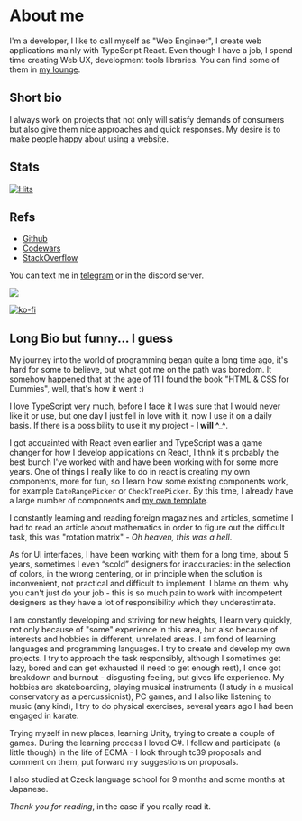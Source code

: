 # About me

I'm a developer, I like to call myself as "Web Engineer", I create web applications mainly with TypeScript React.
Even though I have a job, I spend time creating Web UX, development tools libraries. You can find some of them in [my lounge](https://github.com/FrameMuse-Lounge).

## Short bio

I always work on projects that not only will satisfy demands of consumers but also give them nice approaches and quick responses. My desire is to make people happy about using a website.

## Stats

[![Hits](https://hits.seeyoufarm.com/api/count/incr/badge.svg?url=https%3A%2F%2Fgithub.com%2FFrameMuse%2FFrameMuse&count_bg=%234D91D9&title_bg=%234D555C&icon=hey.svg&icon_color=%23E7E7E7&title=Daily+%2F+Total+views&edge_flat=false)](https://hits.seeyoufarm.com)

## Refs
-  [Github](https://github.com/FrameMuse)
-  [Codewars](https://www.codewars.com/users/FrameMuse)
-  [StackOverflow](https://stackoverflow.com/users/story/12468111)

You can text me in [telegram](https://t.me/FrameMuse) or in the discord server.

[![](https://discordapp.com/api/guilds/1002540200611819541/widget.png?style=banner2)](https://discord.gg/DCUWrRhvnt)

[![ko-fi](https://ko-fi.com/img/githubbutton_sm.svg)](https://ko-fi.com/D1D8IZ8TU)

## Long Bio but funny... I guess

My journey into the world of programming began quite a long time ago, it's hard for some to believe, but what got me on the path was boredom. It somehow happened that at the age of 11 I found the book "HTML & CSS for Dummies", well, that's how it went :)

I love TypeScript very much, before I face it I was sure that I would never like it or use, but one day I just fell in love with it, now I use it on a daily basis. If there is a possibility to use it my project - **I will ^_^**.

I got acquainted with React even earlier and TypeScript was a game changer for how I develop applications on React, I think it's probably the best bunch I've worked with and have been working with for some more years. One of things I really like to do in react is creating my own components, more for fun, so I learn how some existing components work, for example `DateRangePicker` or `CheckTreePicker`. By this time, I already have a large number of components and [my own template](https://github.com/FrameMuse/react-template).

I constantly learning and reading foreign magazines and articles, sometime I had to read an article about
mathematics in order to figure out the difficult task, this was "rotation matrix" - _Oh heaven, this was a hell_.

As for UI interfaces, I have been working with them for a long time, about 5 years, sometimes I even “scold” designers for inaccuracies: in the selection of colors, in the wrong centering, or in principle when the solution is inconvenient, not practical and difficult to implement. I blame on them: why you can't just do your job - this is so much pain to work with incompetent designers as they have a lot of responsibility which they underestimate.

I am constantly developing and striving for new heights, I learn very quickly, not only because of "some" experience in this area, but also because of interests and hobbies in different, unrelated areas.
I am fond of learning languages and programming languages. I try to create and develop my
own projects. I try to approach the task responsibly, although I sometimes get lazy, bored and can get exhausted (I need to get enough rest), I once got breakdown and burnout - disgusting feeling, but gives life experience.
My hobbies are skateboarding, playing musical instruments (I study in a musical conservatory as a percussionist), PC games, and I also like listening to
music (any kind), I try to do physical exercises, several years ago I had been engaged in karate.

Trying myself in new places, learning Unity, trying to create a couple of games. During the learning process I loved C#.
I follow and participate (a little though) in the life of ECMA - I look through tc39 proposals and comment on them, put forward my suggestions on proposals.

I also studied at Czeck language school for 9 months and some months at Japanese.

_Thank you for reading_, in the case if you really read it.
